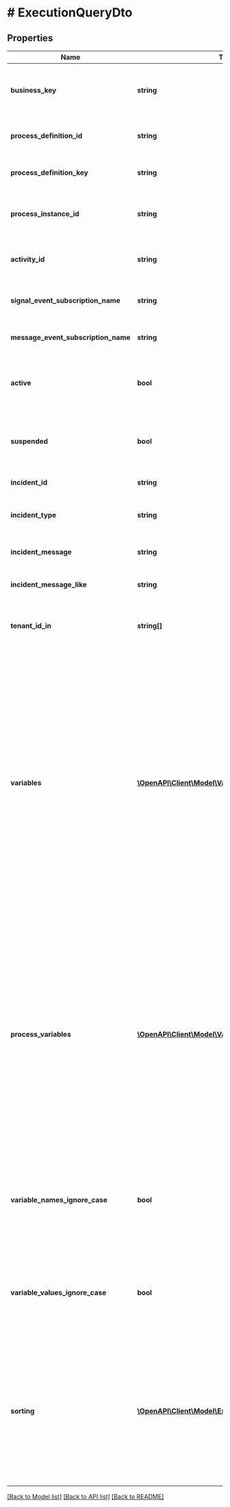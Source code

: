 # # ExecutionQueryDto

## Properties

Name | Type | Description | Notes
------------ | ------------- | ------------- | -------------
**business_key** | **string** | Filter by the business key of the process instances the executions belong to. | [optional]
**process_definition_id** | **string** | Filter by the process definition the executions run on. | [optional]
**process_definition_key** | **string** | Filter by the key of the process definition the executions run on. | [optional]
**process_instance_id** | **string** | Filter by the id of the process instance the execution belongs to. | [optional]
**activity_id** | **string** | Filter by the id of the activity the execution currently executes. | [optional]
**signal_event_subscription_name** | **string** | Select only those executions that expect a signal of the given name. | [optional]
**message_event_subscription_name** | **string** | Select only those executions that expect a message of the given name. | [optional]
**active** | **bool** | Only include active executions. Value may only be &#x60;true&#x60;, as &#x60;false&#x60; is the default behavior. | [optional]
**suspended** | **bool** | Only include suspended executions. Value may only be &#x60;true&#x60;, as &#x60;false&#x60; is the default behavior. | [optional]
**incident_id** | **string** | Filter by the incident id. | [optional]
**incident_type** | **string** | Filter by the incident type. See the [User Guide](/manual/develop/user-guide/process-engine/incidents/#incident-types) for a list of incident types. | [optional]
**incident_message** | **string** | Filter by the incident message. Exact match. | [optional]
**incident_message_like** | **string** | Filter by the incident message that the parameter is a substring of. | [optional]
**tenant_id_in** | **string[]** | Filter by a  list of tenant ids. An execution must have one of the given tenant ids. | [optional]
**variables** | [**\OpenAPI\Client\Model\VariableQueryParameterDto[]**](VariableQueryParameterDto.md) | An array to only include executions that have variables with certain values.  The array consists of objects with the three properties &#x60;name&#x60;, &#x60;operator&#x60; and &#x60;value&#x60;. &#x60;name (String)&#x60; is the variable name, &#x60;operator (String)&#x60; is the comparison operator to be used and &#x60;value&#x60; the variable value. &#x60;value&#x60; may be &#x60;String&#x60;, &#x60;Number&#x60; or &#x60;Boolean&#x60;.  Valid operator values are: &#x60;eq&#x60; - equal to; &#x60;neq&#x60; - not equal to; &#x60;gt&#x60; - greater than; &#x60;gteq&#x60; - greater than or equal to; &#x60;lt&#x60; - lower than; &#x60;lteq&#x60; - lower than or equal to; &#x60;like&#x60;. | [optional]
**process_variables** | [**\OpenAPI\Client\Model\VariableQueryParameterDto[]**](VariableQueryParameterDto.md) | An array to only include executions that belong to a process instance with variables with certain values.  The array consists of objects with the three properties &#x60;name&#x60;, &#x60;operator&#x60; and &#x60;value&#x60;. &#x60;name (String)&#x60; is the variable name, &#x60;operator (String)&#x60; is the comparison operator to be used and &#x60;value&#x60; the variable value. &#x60;value&#x60; may be &#x60;String&#x60;, &#x60;Number&#x60; or &#x60;Boolean&#x60;.  Valid operator values are: &#x60;eq&#x60; - equal to; &#x60;neq&#x60; - not equal to. | [optional]
**variable_names_ignore_case** | **bool** | Match all variable names provided in &#x60;variables&#x60; and &#x60;processVariables&#x60; case- insensitively. If set to &#x60;true&#x60; **variableName** and **variablename** are treated as equal. | [optional]
**variable_values_ignore_case** | **bool** | Match all variable values provided in &#x60;variables&#x60; and &#x60;processVariables&#x60; case- insensitively. If set to &#x60;true&#x60; **variableValue** and **variablevalue** are treated as equal. | [optional]
**sorting** | [**\OpenAPI\Client\Model\ExecutionQueryDtoSorting[]**](ExecutionQueryDtoSorting.md) | An array of criteria to sort the result by. Each element of the array is                        an object that specifies one ordering. The position in the array                        identifies the rank of an ordering, i.e., whether it is primary, secondary,                        etc. Has no effect for the &#x60;/count&#x60; endpoint | [optional]

[[Back to Model list]](../../README.md#models) [[Back to API list]](../../README.md#endpoints) [[Back to README]](../../README.md)
